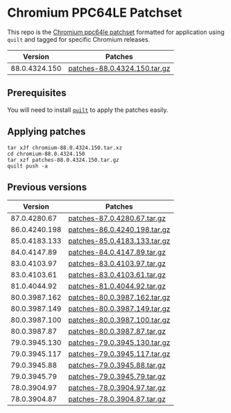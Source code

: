# Chromium PPC64LE Patchset

This repo is the [Chromium ppc64le
patchset](https://github.com/shawnanastasio/chromium_power) formatted for
application using `quilt` and tagged for specific Chromium releases.

<!-- CURRENT TABLE -->
| Version | Patches |
| ------- | ------- |
| 88.0.4324.150 | [patches-88.0.4324.150.tar.gz](https://gitlab.com/api/v4/projects/15196353/packages/generic/chromium-ppc64le-patches-quilt/88.0.4324.150/patches-88.0.4324.150.tar.gz) |

## Prerequisites

You will need to install [`quilt`](https://savannah.nongnu.org/projects/quilt)
to apply the patches easily.

## Applying patches

```
tar xJf chromium-88.0.4324.150.tar.xz
cd chromium-88.0.4324.150
tar xzf patches-88.0.4324.150.tar.gz
quilt push -a
```

## Previous versions
<!-- ARCHIVE TABLE -->
| Version | Patches |
| ------- | ------- |
| 87.0.4280.67 | [patches-87.0.4280.67.tar.gz](https://gitlab.com/api/v4/projects/15196353/packages/generic/chromium-ppc64le-patches-quilt/87.0.4280.67/patches-87.0.4280.67.tar.gz) |
| 86.0.4240.198 | [patches-86.0.4240.198.tar.gz](https://gitlab.com/api/v4/projects/15196353/packages/generic/chromium-ppc64le-patches-quilt/86.0.4240.198/patches-86.0.4240.198.tar.gz) |
| 85.0.4183.133 | [patches-85.0.4183.133.tar.gz](https://gitlab.com/api/v4/projects/15196353/packages/generic/chromium-ppc64le-patches-quilt/85.0.4183.133/patches-85.0.4183.133.tar.gz) |
| 84.0.4147.89 | [patches-84.0.4147.89.tar.gz](https://github.com/chromium-ppc64le/chromium-ppc64le-patches-quilt/releases/download/v84.0.4147.89/patches-84.0.4147.89.tar.gz) |
| 83.0.4103.97 | [patches-83.0.4103.97.tar.gz](https://github.com/chromium-ppc64le/chromium-ppc64le-patches-quilt/releases/download/v83.0.4103.97/patches-83.0.4103.97.tar.gz) |
| 83.0.4103.61 | [patches-83.0.4103.61.tar.gz](https://github.com/chromium-ppc64le/chromium-ppc64le-patches-quilt/releases/download/v83.0.4103.61/patches-83.0.4103.61.tar.gz) |
| 81.0.4044.92 | [patches-81.0.4044.92.tar.gz](https://github.com/chromium-ppc64le/chromium-ppc64le-patches-quilt/releases/download/v81.0.4044.92/patches-81.0.4044.92.tar.gz) |
| 80.0.3987.162 | [patches-80.0.3987.162.tar.gz](https://github.com/chromium-ppc64le/chromium-ppc64le-patches-quilt/releases/download/v80.0.3987.162/patches-80.0.3987.162.tar.gz) |
| 80.0.3987.149 | [patches-80.0.3987.149.tar.gz](https://github.com/chromium-ppc64le/chromium-ppc64le-patches-quilt/releases/download/v80.0.3987.149/patches-80.0.3987.149.tar.gz) |
| 80.0.3987.100 | [patches-80.0.3987.100.tar.gz](https://github.com/chromium-ppc64le/chromium-ppc64le-patches-quilt/releases/download/v80.0.3987.100/patches-80.0.3987.100.tar.gz) |
| 80.0.3987.87 | [patches-80.0.3987.87.tar.gz](https://github.com/chromium-ppc64le/chromium-ppc64le-patches-quilt/releases/download/v80.0.3987.87/patches-80.0.3987.87.tar.gz) |
| 79.0.3945.130 | [patches-79.0.3945.130.tar.gz](https://github.com/chromium-ppc64le/chromium-ppc64le-patches-quilt/releases/download/v79.0.3945.130/patches-79.0.3945.130.tar.gz) |
| 79.0.3945.117 | [patches-79.0.3945.117.tar.gz](https://github.com/chromium-ppc64le/chromium-ppc64le-patches-quilt/releases/download/v79.0.3945.117/patches-79.0.3945.117.tar.gz) |
| 79.0.3945.88 | [patches-79.0.3945.88.tar.gz](https://github.com/chromium-ppc64le/chromium-ppc64le-patches-quilt/releases/download/v79.0.3945.88/patches-79.0.3945.88.tar.gz) |
| 79.0.3945.79 | [patches-79.0.3945.79.tar.gz](https://github.com/chromium-ppc64le/chromium-ppc64le-patches-quilt/releases/download/v79.0.3945.79/patches-79.0.3945.79.tar.gz) |
| 78.0.3904.97 | [patches-78.0.3904.97.tar.gz](https://github.com/chromium-ppc64le/chromium-ppc64le-patches-quilt/releases/download/v78.0.3904.97/patches-78.0.3904.97.tar.gz) |
| 78.0.3904.87 | [patches-78.0.3904.87.tar.gz](https://github.com/chromium-ppc64le/chromium-ppc64le-patches-quilt/releases/download/v78.0.3904.87/patches-78.0.3904.87.tar.gz) |


